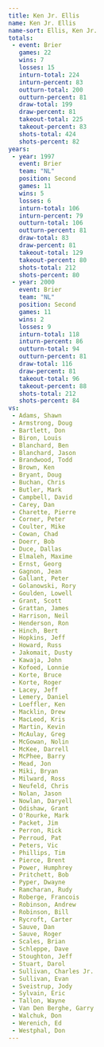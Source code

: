 ```yaml
---
title: Ken Jr. Ellis
name: Ken Jr. Ellis
name-sort: Ellis, Ken Jr.
totals:
 - event: Brier
   games: 22
   wins: 7
   losses: 15
   inturn-total: 224
   inturn-percent: 83
   outturn-total: 200
   outturn-percent: 81
   draw-total: 199
   draw-percent: 81
   takeout-total: 225
   takeout-percent: 83
   shots-total: 424
   shots-percent: 82
years:
 - year: 1997
   event: Brier
   team: "NL"
   position: Second
   games: 11
   wins: 5
   losses: 6
   inturn-total: 106
   inturn-percent: 79
   outturn-total: 106
   outturn-percent: 81
   draw-total: 83
   draw-percent: 81
   takeout-total: 129
   takeout-percent: 80
   shots-total: 212
   shots-percent: 80
 - year: 2000
   event: Brier
   team: "NL"
   position: Second
   games: 11
   wins: 2
   losses: 9
   inturn-total: 118
   inturn-percent: 86
   outturn-total: 94
   outturn-percent: 81
   draw-total: 116
   draw-percent: 81
   takeout-total: 96
   takeout-percent: 88
   shots-total: 212
   shots-percent: 84
vs:
 - Adams, Shawn
 - Armstrong, Doug
 - Bartlett, Don
 - Biron, Louis
 - Blanchard, Ben
 - Blanchard, Jason
 - Brandwood, Todd
 - Brown, Ken
 - Bryant, Doug
 - Buchan, Chris
 - Butler, Mark
 - Campbell, David
 - Carey, Dan
 - Charette, Pierre
 - Corner, Peter
 - Coulter, Mike
 - Cowan, Chad
 - Doerr, Bob
 - Duce, Dallas
 - Elmaleh, Maxime
 - Ernst, Georg
 - Gagnon, Jean
 - Gallant, Peter
 - Golanowski, Rory
 - Goulden, Lowell
 - Grant, Scott
 - Grattan, James
 - Harrison, Neil
 - Henderson, Ron
 - Hinch, Bert
 - Hopkins, Jeff
 - Howard, Russ
 - Jakomait, Dusty
 - Kawaja, John
 - Kofoed, Lonnie
 - Korte, Bruce
 - Korte, Roger
 - Lacey, Jeff
 - Lemery, Daniel
 - Loeffler, Ken
 - Macklin, Drew
 - MacLeod, Kris
 - Martin, Kevin
 - McAulay, Greg
 - McGowan, Nolin
 - McKee, Darrell
 - McPhee, Barry
 - Mead, Jon
 - Miki, Bryan
 - Milward, Ross
 - Neufeld, Chris
 - Nolan, Jason
 - Nowlan, Daryell
 - Odishaw, Grant
 - O'Rourke, Mark
 - Packet, Jim
 - Perron, Rick
 - Perroud, Pat
 - Peters, Vic
 - Phillips, Tim
 - Pierce, Brent
 - Power, Humphrey
 - Pritchett, Bob
 - Pyper, Dwayne
 - Ramcharan, Rudy
 - Roberge, Francois
 - Robinson, Andrew
 - Robinson, Bill
 - Rycroft, Carter
 - Sauve, Dan
 - Sauve, Roger
 - Scales, Brian
 - Schleppe, Dave
 - Stoughton, Jeff
 - Stuart, Darol
 - Sullivan, Charles Jr.
 - Sullivan, Evan
 - Sveistrup, Jody
 - Sylvain, Eric
 - Tallon, Wayne
 - Van Den Berghe, Garry
 - Walchuk, Don
 - Werenich, Ed
 - Westphal, Don
---
```


